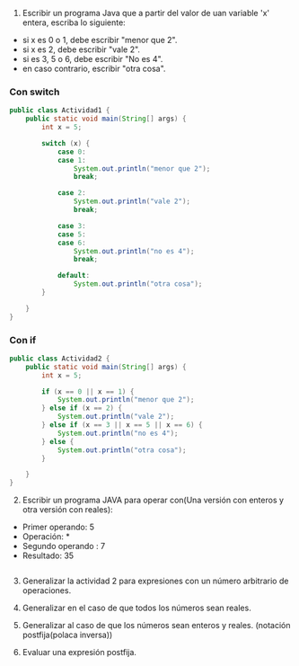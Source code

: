 1. Escribir un programa Java que a partir del valor de uan variable 'x' entera, escriba lo siguiente:
- si x es 0 o 1, debe escribir "menor que 2".
- si x es 2, debe escribir "vale 2".
- si es 3, 5 o 6, debe escribir "No es 4".
- en caso contrario, escribir "otra cosa".
### Con switch
```java
public class Actividad1 {
    public static void main(String[] args) {
        int x = 5;

        switch (x) {
            case 0:
            case 1:
                System.out.println("menor que 2");
                break;

            case 2:
                System.out.println("vale 2");
                break;

            case 3:
            case 5:
            case 6:
                System.out.println("no es 4");
                break;

            default:
                System.out.println("otra cosa");
        }

    }
}
```
### Con if
```java
public class Actividad2 {
    public static void main(String[] args) {
        int x = 5;

        if (x == 0 || x == 1) {
            System.out.println("menor que 2");
        } else if (x == 2) {
            System.out.println("vale 2");
        } else if (x == 3 || x == 5 || x == 6) {
            System.out.println("no es 4");
        } else {
            System.out.println("otra cosa");
        }

    }
}
```
2. Escribir un programa JAVA para operar con(Una versión con enteros y otra versión con reales):
- Primer operando: 5
- Operación: *
- Segundo operando : 7
- Resultado: 35

```java

```

3. Generalizar la actividad 2 para expresiones con un número arbitrario de operaciones.

4. Generalizar en el caso de que todos los números sean reales.

5. Generalizar al caso de que los números sean enteros y reales. (notación postfija(polaca inversa))

6. Evaluar una expresión postfija.